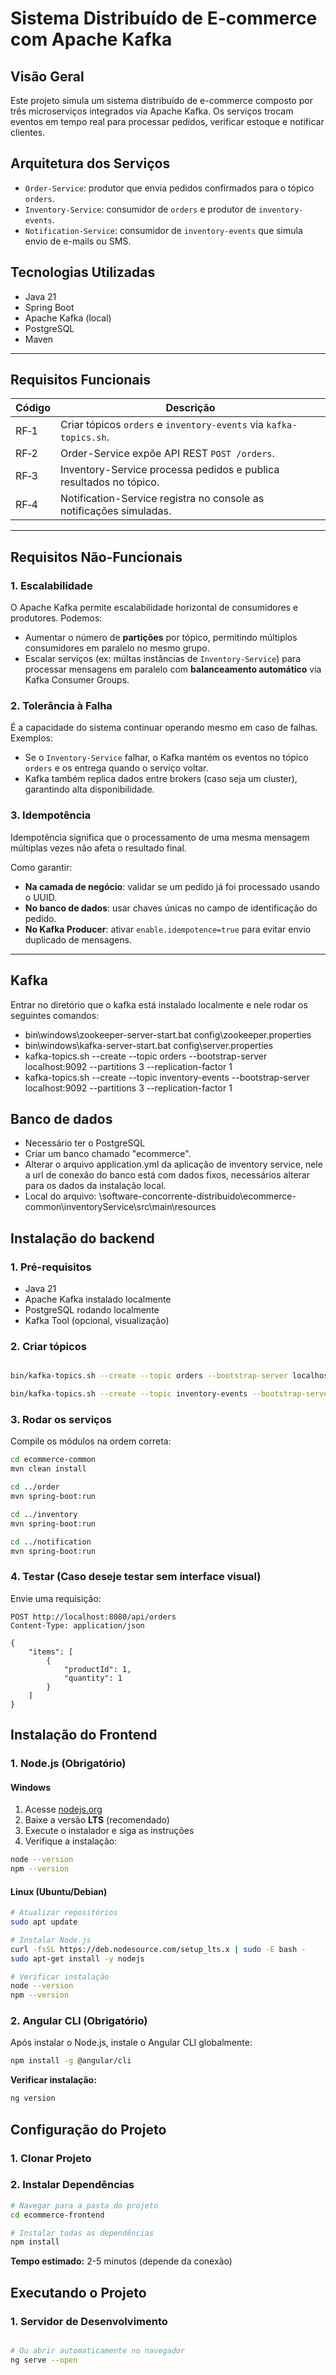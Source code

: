 
# Sistema Distribuído de E-commerce com Apache Kafka

##  Visão Geral

Este projeto simula um sistema distribuído de e-commerce composto por três microserviços integrados via Apache Kafka. Os serviços trocam eventos em tempo real para processar pedidos, verificar estoque e notificar clientes.

##  Arquitetura dos Serviços

- `Order-Service`: produtor que envia pedidos confirmados para o tópico `orders`.
- `Inventory-Service`: consumidor de `orders` e produtor de `inventory-events`.
- `Notification-Service`: consumidor de `inventory-events` que simula envio de e-mails ou SMS.

##  Tecnologias Utilizadas

- Java 21
- Spring Boot
- Apache Kafka (local)
- PostgreSQL
- Maven

---

## Requisitos Funcionais

| Código | Descrição |
|--------|-----------|
| RF‑1   | Criar tópicos `orders` e `inventory-events` via `kafka-topics.sh`. |
| RF‑2   | Order-Service expõe API REST `POST /orders`. |
| RF‑3   | Inventory-Service processa pedidos e publica resultados no tópico. |
| RF‑4   | Notification-Service registra no console as notificações simuladas. |

---

##  Requisitos Não-Funcionais

### 1. Escalabilidade

O Apache Kafka permite escalabilidade horizontal de consumidores e produtores. Podemos:

- Aumentar o número de **partições** por tópico, permitindo múltiplos consumidores em paralelo no mesmo grupo.
- Escalar serviços (ex: múltas instâncias de `Inventory-Service`) para processar mensagens em paralelo com **balanceamento automático** via Kafka Consumer Groups.

### 2. Tolerância à Falha

É a capacidade do sistema continuar operando mesmo em caso de falhas. Exemplos:

- Se o `Inventory-Service` falhar, o Kafka mantém os eventos no tópico `orders` e os entrega quando o serviço voltar.
- Kafka também replica dados entre brokers (caso seja um cluster), garantindo alta disponibilidade.

### 3. Idempotência

Idempotência significa que o processamento de uma mesma mensagem múltiplas vezes não afeta o resultado final.

Como garantir:

- **Na camada de negócio**: validar se um pedido já foi processado usando o UUID.
- **No banco de dados**: usar chaves únicas no campo de identificação do pedido.
- **No Kafka Producer**: ativar `enable.idempotence=true` para evitar envio duplicado de mensagens.

---

## Kafka

Entrar no diretório que o kafka está instalado localmente e nele rodar os seguintes comandos: 

- bin\windows\zookeeper-server-start.bat config\zookeeper.properties
- bin\windows\kafka-server-start.bat config\server.properties
- kafka-topics.sh --create --topic orders --bootstrap-server localhost:9092 --partitions 3 --replication-factor 1
- kafka-topics.sh --create --topic inventory-events --bootstrap-server localhost:9092 --partitions 3 --replication-factor 1

## Banco de dados

- Necessário ter o PostgreSQL
- Criar um banco chamado "ecommerce".
- Alterar o arquivo application.yml da aplicação de inventory service, nele a url de conexão do banco está com dados fixos, necessários alterar para os dados da instalação local. 
- Local do arquivo: \software-concorrente-distribuido\ecommerce-common\inventoryService\src\main\resources

## Instalação do backend

### 1. Pré-requisitos

- Java 21
- Apache Kafka instalado localmente
- PostgreSQL rodando localmente
- Kafka Tool (opcional, visualização)

### 2. Criar tópicos

```bash

bin/kafka-topics.sh --create --topic orders --bootstrap-server localhost:9092 --partitions 3 --replication-factor 1

bin/kafka-topics.sh --create --topic inventory-events --bootstrap-server localhost:9092 --partitions 3 --replication-factor 1
```

### 3. Rodar os serviços

Compile os módulos na ordem correta:

```bash
cd ecommerce-common
mvn clean install

cd ../order
mvn spring-boot:run

cd ../inventory
mvn spring-boot:run

cd ../notification
mvn spring-boot:run
```

### 4. Testar (Caso deseje testar sem interface visual)

Envie uma requisição:

```http
POST http://localhost:8080/api/orders
Content-Type: application/json

{
    "items": [
        {
            "productId": 1,
            "quantity": 1
        }
    ]
}
```

## Instalação do Frontend

### 1. Node.js (Obrigatório)

#### **Windows**
1. Acesse [nodejs.org](https://nodejs.org)
2. Baixe a versão **LTS** (recomendado)
3. Execute o instalador e siga as instruções
4. Verifique a instalação:
```bash
node --version
npm --version
```

#### **Linux (Ubuntu/Debian)**
```bash
# Atualizar repositórios
sudo apt update

# Instalar Node.js
curl -fsSL https://deb.nodesource.com/setup_lts.x | sudo -E bash -
sudo apt-get install -y nodejs

# Verificar instalação
node --version
npm --version
```

### **2. Angular CLI (Obrigatório)**

Após instalar o Node.js, instale o Angular CLI globalmente:

```bash
npm install -g @angular/cli
```

**Verificar instalação:**
```bash
ng version
```

##  Configuração do Projeto

### **1. Clonar Projeto**

### **2. Instalar Dependências**

```bash
# Navegar para a pasta do projeto
cd ecommerce-frontend

# Instalar todas as dependências
npm install
```

**Tempo estimado:** 2-5 minutos (depende da conexão)

##  Executando o Projeto

### **1. Servidor de Desenvolvimento**

```bash

# Ou abrir automaticamente no navegador
ng serve --open
```

